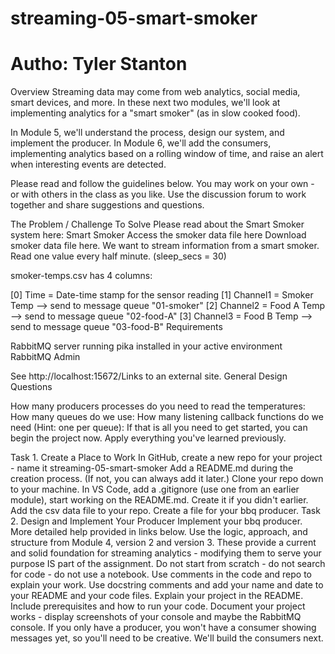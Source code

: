 # streaming-05-smart-smoker
# Autho: Tyler Stanton

Overview
Streaming data may come from web analytics, social media, smart devices, and more. In these next two modules, we'll look at implementing analytics for a "smart smoker" (as in slow cooked food). 

In Module 5, we'll understand the process, design our system, and implement the producer. In Module 6, we'll add the consumers, implementing analytics based on a rolling window of time, and raise an alert when interesting events are detected. 

Please read and follow the guidelines below. You may work on your own - or with others in the class as you like. Use the discussion forum to work together and share suggestions and questions. 

 

The Problem / Challenge To Solve
Please read about the Smart Smoker system here: Smart Smoker
Access the smoker data file here Download smoker data file here.
We want to stream information from a smart smoker. Read one value every half minute. (sleep_secs = 30)

smoker-temps.csv has 4 columns:

[0] Time = Date-time stamp for the sensor reading
[1] Channel1 = Smoker Temp --> send to message queue "01-smoker"
[2] Channel2 = Food A Temp --> send to message queue "02-food-A"
[3] Channel3 = Food B Temp --> send to message queue "03-food-B"
Requirements

RabbitMQ server running
pika installed in your active environment
RabbitMQ Admin

See http://localhost:15672/Links to an external site.
General Design Questions

How many producers processes do you need to read the temperatures:
How many queues do we use: 
How many listening callback functions do we need (Hint: one per queue): 
If that is all you need to get started, you can begin the project now. Apply everything you've learned previously. 

Task 1. Create a Place to Work
In GitHub, create a new repo for your project - name it streaming-05-smart-smoker
Add a README.md during the creation process. (If not, you can always add it later.)
Clone your repo down to your machine. 
In VS Code, add a .gitignore (use one from an earlier module), start working on the README.md. Create it if you didn't earlier.
Add the csv data file to your repo. 
Create a file for your bbq producer.
Task 2. Design and Implement Your Producer
Implement your bbq producer. More detailed help provided in links below. 
Use the logic, approach, and structure from Module 4, version 2 and version 3.
These provide a current and solid foundation for streaming analytics - modifying them to serve your purpose IS part of the assignment.
Do not start from scratch - do not search for code - do not use a notebook.
Use comments in the code and repo to explain your work. 
Use docstring comments and add your name and date to your README and your code files. 
Explain your project in the README. Include prerequisites and how to run your code. 
Document your project works - display screenshots of your console and maybe the RabbitMQ console. 
If you only have a producer, you won't have a consumer showing messages yet, so you'll need to be creative. We'll build the consumers next.